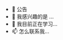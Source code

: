 - 👋 公告
- 👀 我感兴趣的是 ...
- 🌱 我目前正在学习...
- 📫 怎么联系我...

<!---
Yuxiong1992/Yuxiong1992 is a ✨ special ✨ repository because its `README.md` (this file) appears on your GitHub profile.
You can click the Preview link to take a look at your changes.
--->
